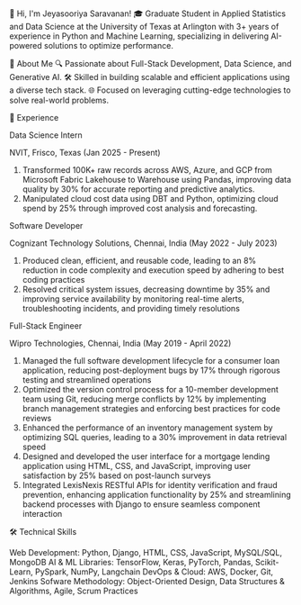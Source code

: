 👋 Hi, I'm Jeyasooriya Saravanan!
🎓 Graduate Student in Applied Statistics and Data Science at the University of Texas at Arlington with 3+ years of experience in Python and Machine Learning, specializing in delivering AI-powered solutions to optimize performance.

🚀 About Me
🔍 Passionate about Full-Stack Development, Data Science, and Generative AI.
🛠️ Skilled in building scalable and efficient applications using a diverse tech stack.
🌐 Focused on leveraging cutting-edge technologies to solve real-world problems.

🏢 Experience

Data Science Intern

NVIT, Frisco, Texas (Jan 2025 - Present)

1. Transformed 100K+ raw records across AWS, Azure, and GCP from Microsoft Fabric Lakehouse to Warehouse using Pandas, improving data quality by 30% for accurate reporting and predictive analytics.
2. Manipulated cloud cost data using DBT and Python, optimizing cloud spend by 25% through improved cost analysis and forecasting.
   
Software Developer

Cognizant Technology Solutions, Chennai, India (May 2022 - July 2023)

1. Produced clean, efficient, and reusable code, leading to an 8% reduction in code complexity and execution speed by adhering to best coding practices
2. Resolved critical system issues, decreasing downtime by 35% and improving service availability by monitoring real-time alerts, troubleshooting incidents, and providing timely resolutions

Full-Stack Engineer

Wipro Technologies, Chennai, India (May 2019 - April 2022)

1. Managed the full software development lifecycle for a consumer loan application, reducing post-deployment bugs by
17% through rigorous testing and streamlined operations
2. Optimized the version control process for a 10-member development team using Git, reducing merge conflicts by 12% by
implementing branch management strategies and enforcing best practices for code reviews
3. Enhanced the performance of an inventory management system by optimizing SQL queries, leading to a 30%
improvement in data retrieval speed
4. Designed and developed the user interface for a mortgage lending application using HTML, CSS, and JavaScript,
improving user satisfaction by 25% based on post-launch surveys
5. Integrated LexisNexis RESTful APIs for identity verification and fraud prevention, enhancing application functionality by
25% and streamlining backend processes with Django to ensure seamless component interaction

🛠️ Technical Skills

Web Development: Python, Django, HTML, CSS, JavaScript, MySQL/SQL, MongoDB
AI & ML Libraries: TensorFlow, Keras, PyTorch, Pandas, Scikit-Learn, PySpark, NumPy, Langchain
DevOps & Cloud: AWS, Docker, Git, Jenkins
Sofware Methodology: Object-Oriented Design, Data Structures & Algorithms, Agile, Scrum Practices


<!--
**Sooriyavela/sooriyavela** is a ✨ _special_ ✨ repository because its `README.md` (this file) appears on your GitHub profile.

Here are some ideas to get you started:

- 🔭 I’m currently working on ...
- 🌱 I’m currently learning ...
- 👯 I’m looking to collaborate on ...
- 🤔 I’m looking for help with ...
- 💬 Ask me about ...
- 📫 How to reach me: ...
- 😄 Pronouns: ...
- ⚡ Fun fact: ...
-->
